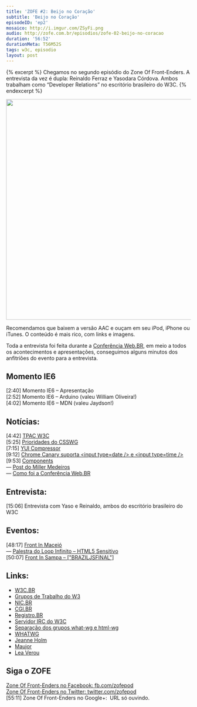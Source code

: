 ```yaml
---
title: 'ZOFE #2: Beijo no Coração'
subtitle: 'Beijo no Coração'
episodeID: 'ep2'
mosaico: http://i.imgur.com/ZSyFi.png
audio: http://zofe.com.br/episodios/zofe-02-beijo-no-coracao
duration: '56:52'
durationMeta: T56M52S
tags: w3c, episodio
layout: post
---
```


{% excerpt %}
Chegamos no segundo episódio do Zone Of Front-Enders. A entrevista da vez é dupla: Reinaldo Ferraz e Yasodara Córdova. Ambos trabalham como “Developer Relations” no escritório brasileiro do W3C.
{% endexcerpt %}

<img title="Mosaico - Episódio 2 - Beijo no Coração" src="http://i.imgur.com/ZSyFi.png" class="mosaico" alt="" width="600" height="600">

Recomendamos que baixem a versão AAC e ouçam em seu iPod, iPhone ou iTunes. O conteúdo é mais rico, com links e imagens.

Toda a entrevista foi feita durante a [Conferência Web.BR](http://conferenciaweb.w3c.br), em meio a todos os acontecimentos e apresentações, conseguimos alguns minutos dos anfitriões do evento para a entrevista.

## Momento IE6

\[2:40\] Momento IE6 – Apresentação<br>
\[2:52\] Momento IE6 – Arduino (valeu William Oliveira!)<br>
\[4:02\] Momento IE6 – MDN (valeu Jaydson!)

## Notícias:

\[4:42\] [TPAC W3C](http://www.w3.org/2012/10/TPAC/ "TPAC W3C")<br>
\[5:25\] [Prioridades do CSSWG](http://disruptive-innovations.com/zoo/customers/CSSWG/Priorities.html "Prioridades do CSSWG")<br>
\[7:15\] [YUI Compressor](http://www.yuiblog.com/blog/2012/10/16/state-of-yui-compressor/ "YUI Compressor")<br>
\[9:12\] [Chrome Canary suporta &lt;input type=date /&gt; e &lt;input type=time /&gt;](https://twitter.com/danielfilho/status/263318786327855105 "Twitter: Canary suporta a type date e time em inputs")<br>
\[9:53\] [Components](https://github.com/component/component "Components")<br>
  — [Post do Miller Medeiros](http://blog.millermedeiros.com/stop-writing-plugins-start-writing-components/ "Post do Miller Medeiros")<br>
  — [Como foi a Conferência Web.BR](http://conferenciaweb.w3c.br "Como foi a Conferência Web.BR")

## Entrevista:

\[15:06\] Entrevista com Yaso e Reinaldo, ambos do escritório brasileiro do W3C

## Eventos:

\[48:17\] [Front In Maceió](http://frontinmaceio.com.br/ "Front In Maceió")<br>
  — [Palestra do Loop Infinito – HTML5 Sensitivo](https://speakerdeck.com/loopinfinito/html5-sensitivo-seu-browser-no-plano-astral "Palestra do Loop Infinito – HTML5 Sensitivo")<br>
\[50:07\] [Front In Sampa – \["BRAZILJSFINAL"\]](http://www.frontinsampa.com.br/ "Front In Sampa")

## Links:

- [W3C.BR](http://w3c.br/ "W3C.BR")
- [Grupos de Trabalho do W3](http://www.w3.org/Consortium/activities#Math_Working_Group "Grupos de Trabalho do W3")
- [NIC.BR](http://nic.br/ "NIC.BR")
- [CGI.BR](http://cgi.br/ "CGI.BR")
- [Registro.BR](http://registro.br/ "Registro.BR")
- [Servidor IRC do W3C](irc://irc.w3.org/ "Servidor IRC do W3C")
- [Separação dos grupos what-wg e html-wg](http://lists.w3.org/Archives/Public/public-whatwg-archive/2012Jul/0119.html "Separação dos grupos what-wg e html-wg")
- [WHATWG](http://whatwg.org "WHATWG")
- [Jeanne Holm](http://www.linkedin.com/in/jeanneholm "Jeanne Holm")
- [Maujor](http://maujor.com.br/ "Maujorsauro-Rex")
- [Lea Verou](http://lea.verou.me/ "Lea Verou")

## Siga o ZOFE

[Zone Of Front-Enders no Facebook: fb.com/zofepod](http://fb.com/zofepod/ "ZOFE no Facebook: fb.com/zofepod")<br>
[Zone Of Front-Enders no Twitter: twitter.com/zofepod](http://twitter.com/zofepod/ "ZOFE no Twitter")<br>
\[55:11\] Zone Of Front-Enders no Google+: &nbsp;URL só ouvindo.
